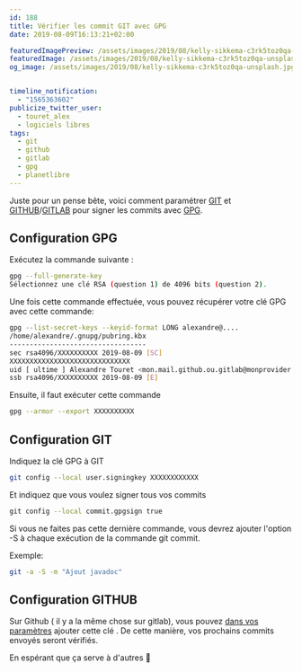 ```yaml
---
id: 188
title: Vérifier les commit GIT avec GPG
date: 2019-08-09T16:13:21+02:00

featuredImagePreview: /assets/images/2019/08/kelly-sikkema-c3rk5toz0qa-unsplash.jpg
featuredImage: /assets/images/2019/08/kelly-sikkema-c3rk5toz0qa-unsplash.jpg
og_image: /assets/images/2019/08/kelly-sikkema-c3rk5toz0qa-unsplash.jpg


timeline_notification:
  - "1565363602"
publicize_twitter_user:
  - touret_alex
  - logiciels libres
tags:
  - git
  - github
  - gitlab
  - gpg
  - planetlibre
---
```

Juste pour un pense bête, voici comment paramétrer [GIT](https://git-scm.com/) et [GITHUB](https://github.com/)/[GITLAB](https://about.gitlab.com/) pour signer les commits avec [GPG](https://gnupg.org).

## Configuration GPG

Exécutez la commande suivante :

```bash
gpg --full-generate-key
Sélectionnez une clé RSA (question 1) de 4096 bits (question 2).
```

Une fois cette commande effectuée, vous pouvez récupérer votre clé GPG avec cette commande:


```bash
gpg --list-secret-keys --keyid-format LONG alexandre@....
/home/alexandre/.gnupg/pubring.kbx
----------------------------------
sec rsa4096/XXXXXXXXXX 2019-08-09 [SC]
XXXXXXXXXXXXXXXXXXXXXXXXXXXXXX
uid [ ultime ] Alexandre Touret <mon.mail.github.ou.gitlab@monprovider.fr>
ssb rsa4096/XXXXXXXXXX 2019-08-09 [E]
```

Ensuite, il faut exécuter cette commande 

```bash
gpg --armor --export XXXXXXXXXX
```

## Configuration GIT

Indiquez la clé GPG à GIT
```bash
git config --local user.signingkey XXXXXXXXXXXX
```


Et indiquez que vous voulez signer tous vos commits

```bash
git config --local commit.gpgsign true
```


Si vous ne faites pas cette dernière commande, vous devrez ajouter l'option -S à chaque exécution de la commande git commit.

Exemple:
```bash
git -a -S -m "Ajout javadoc"
```


## Configuration GITHUB

Sur Github ( il y a la même chose sur gitlab), vous pouvez [dans vos paramètres](https://github.com/settings/keys) ajouter cette clé . De cette manière, vos prochains commits envoyés seront vérifiés.


En espérant que ça serve à d'autres 🙂
